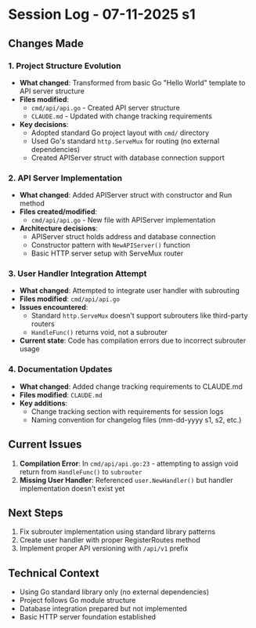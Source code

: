 # Session Log - 07-11-2025 s1

## Changes Made

### 1. Project Structure Evolution
- **What changed**: Transformed from basic Go "Hello World" template to API server structure
- **Files modified**: 
  - `cmd/api/api.go` - Created API server structure
  - `CLAUDE.md` - Updated with change tracking requirements
- **Key decisions**: 
  - Adopted standard Go project layout with `cmd/` directory
  - Used Go's standard `http.ServeMux` for routing (no external dependencies)
  - Created APIServer struct with database connection support

### 2. API Server Implementation
- **What changed**: Added APIServer struct with constructor and Run method
- **Files created/modified**:
  - `cmd/api/api.go` - New file with APIServer implementation
- **Architecture decisions**:
  - APIServer struct holds address and database connection
  - Constructor pattern with `NewAPIServer()` function
  - Basic HTTP server setup with ServeMux router

### 3. User Handler Integration Attempt
- **What changed**: Attempted to integrate user handler with subrouting
- **Files modified**: `cmd/api/api.go`
- **Issues encountered**: 
  - Standard `http.ServeMux` doesn't support subrouters like third-party routers
  - `HandleFunc()` returns void, not a subrouter
- **Current state**: Code has compilation errors due to incorrect subrouter usage

### 4. Documentation Updates
- **What changed**: Added change tracking requirements to CLAUDE.md
- **Files modified**: `CLAUDE.md`
- **Key additions**:
  - Change tracking section with requirements for session logs
  - Naming convention for changelog files (mm-dd-yyyy s1, s2, etc.)

## Current Issues
1. **Compilation Error**: In `cmd/api/api.go:23` - attempting to assign void return from `HandleFunc()` to `subrouter`
2. **Missing User Handler**: Referenced `user.NewHandler()` but handler implementation doesn't exist yet

## Next Steps
1. Fix subrouter implementation using standard library patterns
2. Create user handler with proper RegisterRoutes method
3. Implement proper API versioning with `/api/v1` prefix

## Technical Context
- Using Go standard library only (no external dependencies)
- Project follows Go module structure
- Database integration prepared but not implemented
- Basic HTTP server foundation established